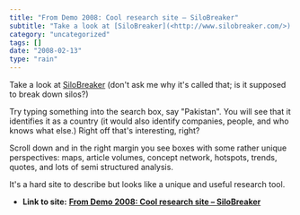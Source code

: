 ```yaml
---
title: "From Demo 2008: Cool research site – SiloBreaker"
subtitle: "Take a look at [SiloBreaker](<http://www.silobreaker.com/>) (don't ask me why"
category: "uncategorized"
tags: []
date: "2008-02-13"
type: "rain"
---
```

Take a look at [SiloBreaker](<http://www.silobreaker.com/>) (don't ask me why
it's called that; is it supposed to break down silos?)

Try typing something into the search box, say "Pakistan". You will see that it
identifies it as a country (it would also identify companies, people, and who
knows what else.) Right off that's interesting, right?

Scroll down and in the right margin you see boxes with some rather unique
perspectives: maps, article volumes, concept network, hotspots, trends,
quotes, and lots of semi structured analysis.

It's a hard site to describe but looks like a unique and useful research tool.


* **Link to site:** **[From Demo 2008: Cool research site – SiloBreaker](None)**
